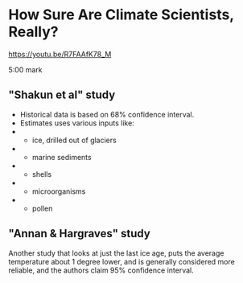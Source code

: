 # How Sure Are Climate Scientists, Really?

https://youtu.be/R7FAAfK78_M

5:00 mark 

## "Shakun et al" study

- Historical data is based on 68% confidence interval.
- Estimates uses various inputs like:
- - ice, drilled out of glaciers
- - marine sediments
- - shells
- - microorganisms
- - pollen

## "Annan & Hargraves" study

Another study that looks at just the last ice age, puts the average temperature about 1 degree lower, and is generally considered more reliable, and the authors claim 95% confidence interval.